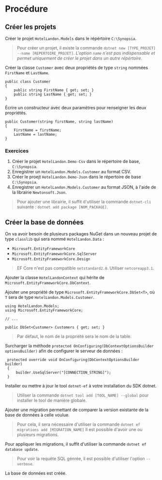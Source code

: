 # Procédure

## Créer les projets
Créer le projet `HotelLandon.Models` dans le répértoire `C:\Synopsia`.

> Pour créer un projet, il existe la commande `dotnet new [TYPE_PROJET] --name [REPERTOIRE_PROJET]`. _L'option `name` n'est pas indispensable et permet uniquement de créer le projet dans un autre répértoire._

Créer la classe `Customer` avec deux propriétés de type `string` nommées `FirstName` et `LastName`.

```CSharp
public class Customer 
{
    public string FirstName { get; set; }
    public string LastName { get; set; }
}
```

&Eacute;crire un constructeur avec deux paramètres pour renseigner les deux propriétés.

```CSharp
public Customer(string firstName, string lastName)
{
    FirstName = firstName;
    LastName = lastName;
}
```

### Exercices
1. Créer le projet `HotelLandon.Demo-Csv` dans le répertoire de base, `C:\Synopsia`.
1. Enregistrer un `HotelLandon.Models.Customer` au format CSV.
1. Créer le proejt `HotelLandon.Demo-Json` dans le répertoire de base `C:\Synopsia`.
1. Enregistrer un `HotelLandon.Models.Customer` au format JSON, à l'aide de la librairie `Newtonsoft.Json`.

> Pour ajouter une librairie, il suffit d'utiliser la commande `dotnet-cli` suivante : `dotnet add package [NOM_PACKAGE]`.

## Créer la base de données

On va avoir besoin de plusieurs packages NuGet dans un nouveau projet de type `classlib` qui sera nommé `HotelLandon.Data` :

- `Microsoft.EntityFrameworkCore`
- `Microsoft.EntityFrameworkCore.SqlServer`
- `Microsoft.EntityFrameworkCore.Design`

> EF Core n'est pas compatible `netstandard2.0`. Utiliser `netcoreapp3.1`.

Ajouter la classe `HotelLandonContext` qui hérite de `Microsoft.EntityFrameworkCore.DbContext`.

Ajouter une propriété de type `Microsoft.EntityFrameworkCore.DbSet<T>`, où `T` sera de type `HotelLandon.Models.Customer`.

```CSharp
using HotelLandon.Models;
using Microsoft.EntityFrameworkCore;

// ...

public DbSet<Customer> Customers { get; set; }
```

> Par défaut, le nom de la propriété sera le nom de la table.

Surcharger la méthode `protected OnConfiguring(DbContextOptionsBuilder optionsBuilder)` afin de configurer le serveur de données :

```CSharp
 protected override void OnConfiguring(DbContextOptionsBuilder builder)
 {
     builder.UseSqlServer("[CONNECTION_STRING]");
 }
```

Installer ou mettre à jour le tool `dotnet-ef` à votre installation du SDK dotnet. 

> Utiliser la commande `dotnet tool add [TOOL_NAME] --global` pour installer le tool de manière globale.

Ajouter une migration permettant de comparer la version existante de la base de données à celle voulue. 

> Pour cela, il sera nécessaire d'utiliser la commande `dotnet ef migrations add [MIGRATION_NAME]`
> Il est possible d'avoir une ou plusieurs migrations.

Pour appliquer les migrations, il suffit d'utiliser la commande `dotnet ef database update`. 
> Pour voir la requête SQL génrée, il est possible d'utiliser l'option `--verbose`.

La base de données est créée.